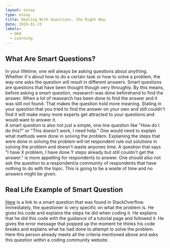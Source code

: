 ```yaml
---
layout: essay
type: essay
title: Dealing With Questions, the Right Way. 
date: 2019-01-23
labels:
  - Q&A 
  - Learning
---
```


## What Are Smart Questions? 
   In your lifetime, one will always be asking questions about anything. Whether it's about how to do a certain task or how to solve a problem, the way one asks the question will result in different answers. Smart questions are questions that have been thought though very throughly. By this means, before asking a smart question, reasearch was done beforehand to find the answer. When a lot of reasearch has been done to find the answer and it was still not found. That makes the question hold more meaning. Stating in your question that you tried to find the answer on your own and still couldn't find it will make many more experts get attracted to your questions and would want to answer it.\
   A smart question is also not just a simple, one line question like "How do I do this?" or "This doesn't work, I need help."  One would need to explain what methods were done in solving the problem. Explaining the steps that were done in solving the problem will let respondent rule out solutions in solving the problem and doesn't waste anyones time. A question that says "I have X problem, I have done Y steps already but still couldn't get the answer." is more appelling for respondents to answer. One should also not ask the question to a respondent/a community of respondents that have nothing to do with the topic. This is going to be a waste of time and no answers might be given. 

## Real Life Example of Smart Question
 [Here](https://stackoverflow.com/questions/44649988/spring-boot-actuator-health-is-not-working) is a link to a smart question that was found in StackOverflow. Immediately, the questioner is very specific on what the problem is. He gives his code and explains the steps he did when coding it. He explains that he did this code with the guidance of a tutorial page and followed it. He gives the error message that popped up the moment he thinks his code breaks and explains what he had done to attempt to solve the problem. Here this person already meets all the criteria mentioned above and asks this question within a coding community website.  

